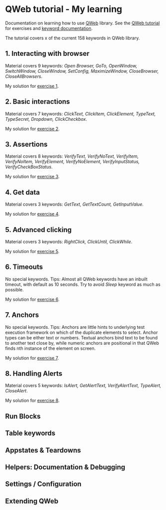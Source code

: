# QWeb tutorial - My learning

Documentation on learning how to use [QWeb](https://github.com/qentinelqi/qweb) library.
See the [QWeb tutorial](https://github.com/qentinelqi/qweb_workshop) for exercises and [keyword documentation](https://qentinelqi.github.io/qweb/QWeb.html).

The tutorial covers x of the current 158 keywords in QWeb library.

## 1. Interacting with browser

Material covers 9 keywords: *Open Browser, GoTo, OpenWindow, SwitchWindow, CloseWindow, SetConfig, MaximizeWindow, CloseBrowser, CloseAllBrowsers*.

My solution for [exercise 1](mysolutions/1_test.robot).

## 2. Basic interactions

Material covers 7 keywords: *ClickText, ClickItem, ClickElement, TypeText, TypeSecret, Dropdown, ClickCheckbox*.

My solution for [exercise 2](mysolutions/2_test.robot).

## 3. Assertions

Material covers 8 keywords: *VerifyText, VerifyNoText, VerifyItem, VerifyNoItem, VerifyElement, VerifyNoElement, VerifyInputStatus, VerifyCheckBoxStatus*.

My solution for [exercise 3](mysolutions/3_test.robot).

## 4.  Get data

Material covers 3 keywords: *GetText, GetTextCount, GetInputValue*.

My solution for [exercise 4](mysolutions/4_test.robot).

## 5. Advanced clicking

Material covers 3 keywords: *RightClick, ClickUntil, ClickWhile*.

My solution for [exercise 5](mysolutions/5_test.robot).

## 6. Timeouts

No special keywords. Tips: Almost all QWeb keywords have an inbuilt timeout, with default as 10 seconds. Try to avoid *Sleep* keyword as much as possible.

My solution for [exercise 6](mysolutions/6_test.robot).

## 7. Anchors

No special keywords. Tips: Anchors are little hints to underlying test execution framework on which of the duplicate elements to select. Anchor types can be either text or numbers. Textual anchors bind text to be found to another text close by, while numeric anchors are positional in that QWeb finds nth instance of the element on screen.

My solution for [exercise 7](mysolutions/7_test.robot).

## 8. Handling Alerts

Material covers 5 keywords: *IsAlert, GetAlertText, VerifyAlertText, TypeAlert, CloseAlert*.

My solution for [exercise 8](mysolutions/8_test.robot).

## Run Blocks

## Table keywords

## Appstates & Teardowns

## Helpers: Documentation & Debugging

## Settings / Configuration

## Extending QWeb
